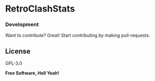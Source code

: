 # RetroClashStats

### Development

Want to contribute? Great!
Start contributing by making pull-requests.

License
----

GPL-3.0

**Free Software, Hell Yeah!**
